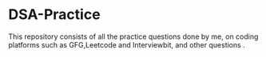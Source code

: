 # DSA-Practice


This repository consists of all the practice questions done by me, on coding platforms such as GFG,Leetcode and Interviewbit, and other questions
.
